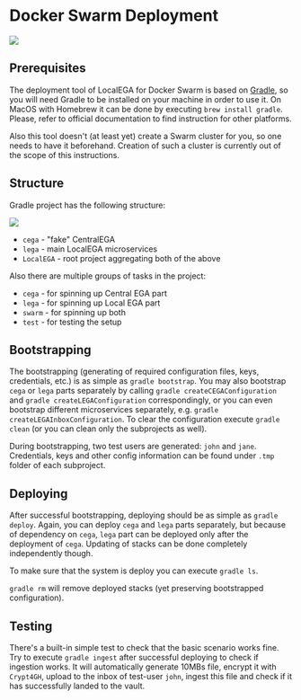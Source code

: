 # Docker Swarm Deployment

![](https://habrastorage.org/webt/zt/rm/bk/ztrmbknpfaz9ybmoy3j12x5tlcw.gif)

## Prerequisites

The deployment tool of LocalEGA for Docker Swarm is based on [Gradle](https://gradle.org/), so you will need Gradle to 
be installed on your machine in order to use it. On MacOS with Homebrew it can be done by executing 
`brew install gradle`. Please, refer to official documentation to find instruction for other platforms.

Also this tool doesn't (at least yet) create a Swarm cluster for you, so one needs to have it beforehand. Creation of 
such a cluster is currently out of the scope of this instructions.

## Structure

Gradle project has the following structure:

![](https://habrastorage.org/webt/sl/_k/bg/sl_kbgpulzc10igtrwftnr7swfq.png)

- `cega` - "fake" CentralEGA
- `lega` - main LocalEGA microservices
- `LocalEGA` - root project aggregating both of the above

Also there are multiple groups of tasks in the project:
- `cega` - for spinning up Central EGA part
- `lega` - for spinning up Local EGA part
- `swarm` - for spinning up both
- `test` - for testing the setup

## Bootstrapping

The bootstrapping (generating of required configuration files, keys, credentials, etc.) is as simple as 
`gradle bootstrap`. You may also bootstrap `cega` or `lega` parts separately by calling `gradle createCEGAConfiguration`
and `gradle createLEGAConfiguration` correspondingly, or you can even bootstrap different microservices separately, e.g.
`gradle createLEGAInboxConfiguration`. To clear the configuration execute `gradle clean` (or you can clean only the 
subprojects as well).

During bootstrapping, two test users are generated: `john` and `jane`. Credentials, keys and other config information 
can be found under `.tmp` folder of each subproject. 

## Deploying

After successful bootstrapping, deploying should be as simple as `gradle deploy`. Again, you can deploy `cega` and 
`lega` parts separately, but because of dependency on `cega`, `lega` part can be deployed only after the deployment of 
`cega`. Updating of stacks can be done completely independently though. 

To make sure that the system is deploy you can execute `gradle ls`. 

`gradle rm` will remove deployed stacks (yet preserving bootstrapped configuration).

## Testing

There's a built-in simple test to check that the basic scenario works fine. Try to execute `gradle ingest` after 
successful deploying to check if ingestion works. It will automatically generate 10MBs file, encrypt it with `Crypt4GH`, 
upload to the inbox of test-user `john`, ingest this file and check if it has successfully landed to the vault. 